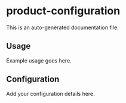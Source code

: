 # product-configuration

This is an auto-generated documentation file.

## Usage

Example usage goes here.

## Configuration

Add your configuration details here.